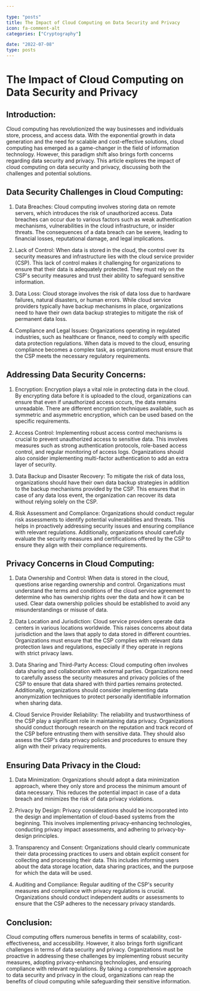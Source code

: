 ```yaml
---

type: "posts"
title: The Impact of Cloud Computing on Data Security and Privacy
icon: fa-comment-alt
categories: ["Cryptography"]

date: "2022-07-08"
type: posts
---
```





# The Impact of Cloud Computing on Data Security and Privacy

## Introduction:

Cloud computing has revolutionized the way businesses and individuals store, process, and access data. With the exponential growth in data generation and the need for scalable and cost-effective solutions, cloud computing has emerged as a game-changer in the field of information technology. However, this paradigm shift also brings forth concerns regarding data security and privacy. This article explores the impact of cloud computing on data security and privacy, discussing both the challenges and potential solutions.

## Data Security Challenges in Cloud Computing:

1. Data Breaches: Cloud computing involves storing data on remote servers, which introduces the risk of unauthorized access. Data breaches can occur due to various factors such as weak authentication mechanisms, vulnerabilities in the cloud infrastructure, or insider threats. The consequences of a data breach can be severe, leading to financial losses, reputational damage, and legal implications.

2. Lack of Control: When data is stored in the cloud, the control over its security measures and infrastructure lies with the cloud service provider (CSP). This lack of control makes it challenging for organizations to ensure that their data is adequately protected. They must rely on the CSP's security measures and trust their ability to safeguard sensitive information.

3. Data Loss: Cloud storage involves the risk of data loss due to hardware failures, natural disasters, or human errors. While cloud service providers typically have backup mechanisms in place, organizations need to have their own data backup strategies to mitigate the risk of permanent data loss.

4. Compliance and Legal Issues: Organizations operating in regulated industries, such as healthcare or finance, need to comply with specific data protection regulations. When data is moved to the cloud, ensuring compliance becomes a complex task, as organizations must ensure that the CSP meets the necessary regulatory requirements.

## Addressing Data Security Concerns:

1. Encryption: Encryption plays a vital role in protecting data in the cloud. By encrypting data before it is uploaded to the cloud, organizations can ensure that even if unauthorized access occurs, the data remains unreadable. There are different encryption techniques available, such as symmetric and asymmetric encryption, which can be used based on the specific requirements.

2. Access Control: Implementing robust access control mechanisms is crucial to prevent unauthorized access to sensitive data. This involves measures such as strong authentication protocols, role-based access control, and regular monitoring of access logs. Organizations should also consider implementing multi-factor authentication to add an extra layer of security.

3. Data Backup and Disaster Recovery: To mitigate the risk of data loss, organizations should have their own data backup strategies in addition to the backup mechanisms provided by the CSP. This ensures that in case of any data loss event, the organization can recover its data without relying solely on the CSP.

4. Risk Assessment and Compliance: Organizations should conduct regular risk assessments to identify potential vulnerabilities and threats. This helps in proactively addressing security issues and ensuring compliance with relevant regulations. Additionally, organizations should carefully evaluate the security measures and certifications offered by the CSP to ensure they align with their compliance requirements.

## Privacy Concerns in Cloud Computing:

1. Data Ownership and Control: When data is stored in the cloud, questions arise regarding ownership and control. Organizations must understand the terms and conditions of the cloud service agreement to determine who has ownership rights over the data and how it can be used. Clear data ownership policies should be established to avoid any misunderstandings or misuse of data.

2. Data Location and Jurisdiction: Cloud service providers operate data centers in various locations worldwide. This raises concerns about data jurisdiction and the laws that apply to data stored in different countries. Organizations must ensure that the CSP complies with relevant data protection laws and regulations, especially if they operate in regions with strict privacy laws.

3. Data Sharing and Third-Party Access: Cloud computing often involves data sharing and collaboration with external parties. Organizations need to carefully assess the security measures and privacy policies of the CSP to ensure that data shared with third parties remains protected. Additionally, organizations should consider implementing data anonymization techniques to protect personally identifiable information when sharing data.

4. Cloud Service Provider Reliability: The reliability and trustworthiness of the CSP play a significant role in maintaining data privacy. Organizations should conduct thorough research on the reputation and track record of the CSP before entrusting them with sensitive data. They should also assess the CSP's data privacy policies and procedures to ensure they align with their privacy requirements.

## Ensuring Data Privacy in the Cloud:

1. Data Minimization: Organizations should adopt a data minimization approach, where they only store and process the minimum amount of data necessary. This reduces the potential impact in case of a data breach and minimizes the risk of data privacy violations.

2. Privacy by Design: Privacy considerations should be incorporated into the design and implementation of cloud-based systems from the beginning. This involves implementing privacy-enhancing technologies, conducting privacy impact assessments, and adhering to privacy-by-design principles.

3. Transparency and Consent: Organizations should clearly communicate their data processing practices to users and obtain explicit consent for collecting and processing their data. This includes informing users about the data storage location, data sharing practices, and the purpose for which the data will be used.

4. Auditing and Compliance: Regular auditing of the CSP's security measures and compliance with privacy regulations is crucial. Organizations should conduct independent audits or assessments to ensure that the CSP adheres to the necessary privacy standards.

## Conclusion:

Cloud computing offers numerous benefits in terms of scalability, cost-effectiveness, and accessibility. However, it also brings forth significant challenges in terms of data security and privacy. Organizations must be proactive in addressing these challenges by implementing robust security measures, adopting privacy-enhancing technologies, and ensuring compliance with relevant regulations. By taking a comprehensive approach to data security and privacy in the cloud, organizations can reap the benefits of cloud computing while safeguarding their sensitive information.